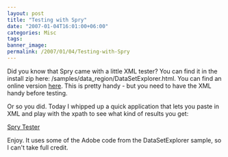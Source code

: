 ```yaml
---
layout: post
title: "Testing with Spry"
date: "2007-01-04T16:01:00+06:00"
categories: Misc 
tags: 
banner_image: 
permalink: /2007/01/04/Testing-with-Spry
---
```


Did you know that Spry came with a little XML tester? You can find it in the install zip here: /samples/data_region/DataSetExplorer.html. You can find an online version <a href="http://labs.adobe.com/technologies/spry/samples/data_region/DataSetExplorer.html">here</a>. This is pretty handy - but you need to have the XML handy before testing.

Or so you did. Today I whipped up a quick application that lets you paste in XML and play with the xpath to see what kind of results you get:

<a href="http://www.raymondcamden.com/sprytester/">Spry Tester</a>

Enjoy. It uses some of the Adobe code from the DataSetExplorer sample, so I can't take full credit.